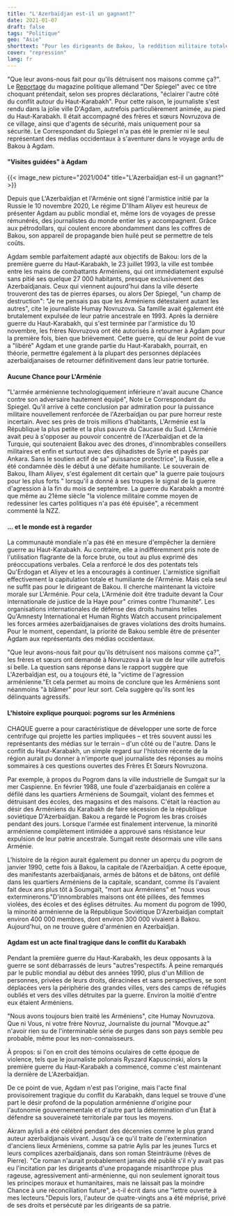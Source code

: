 ```yaml
---
title: "L'Azerbaïdjan est-il un gagnant?"
date: 2021-01-07
draft: false
tags: "Politique"
geo: "Asie"
shorttext: "Pour les dirigeants de Bakou, la reddition militaire totale de l'Arménie au Haut-Karabakh ne suffit pas. Il veut une victoire morale."
cover: "repression"
lang: fr
---
```


"Que leur avons-nous fait pour qu'ils détruisent nos maisons comme ça?". Le [Reportage](https://www.spiegel.de/politik/ausland/bergkarabach-was-haben-wir-ihnen-getan-dass-sie-unsere-haeuser-so-zerstoert-haben-a-00000000-0002-0001-0000-000174629159 "Was haben wir ihnen getan, dass sie unsere Häuser so zerstört haben?") du magazine politique allemand "Der Spiegel" avec ce titre choquant prétendait, selon ses propres déclarations, "éclairer l'autre côté du conflit autour du Haut-Karabakh". Pour cette raison, le journaliste s'est rendu dans la jolie ville D'Agdam, autrefois particulièrement animée, au pied du Haut-Karabakh. Il était accompagné des frères et sœurs Novruzova de ce village, ainsi que d'agents de sécurité, mais uniquement pour sa sécurité. Le Correspondant du Spiegel n'a pas été le premier ni le seul représentant des médias occidentaux à s'aventurer dans le voyage ardu de Bakou à Agdam.

#### "Visites guidées" à Agdam

{{< image_new picture="2021/004" title="L'Azerbaïdjan est-il un gagnant?" >}}

Depuis que L'Azerbaïdjan et l'Arménie ont signé l'armistice initié par la Russie le 10 novembre 2020, Le régime D'Ilham Aliyev est heureux de présenter Agdam au public mondial et, même lors de voyages de presse rémunérés, des journalistes du monde entier les y accompagnent. Grâce aux pétrodollars, qui coulent encore abondamment dans les coffres de Bakou, son appareil de propagande bien huilé peut se permettre de tels coûts.

Agdam semble parfaitement adapté aux objectifs de Bakou: lors de la première guerre du Haut-Karabakh, le 23 juillet 1993, la ville est tombée entre les mains de combattants Arméniens, qui ont immédiatement expulsé sans pitié ses quelque 27 000 habitants, presque exclusivement des Azerbaïdjanais.  Ceux qui viennent aujourd'hui dans la ville déserte trouveront des tas de pierres éparses, ou alors Der Spiegel, "un champ de destruction": "Je ne pensais pas que les Arméniens détestaient autant les autres", cite le journaliste Humay Novruzova. Sa famille avait également été brutalement expulsée de leur patrie ancestrale en 1993. Après la dernière guerre du Haut-Karabakh, qui s'est terminée par l'armistice du 10 novembre, les frères Novruzova ont été autorisés à retourner à Agdam pour la première fois, bien que brièvement.  Cette guerre, qui de leur point de vue a "libéré" Agdam et une grande partie du Haut-Karabakh, pourrait, en théorie, permettre également à la plupart des personnes déplacées azerbaïdjanaises de retourner définitivement dans leur patrie torturée.

#### Aucune Chance pour L'Arménie

"L'armée arménienne technologiquement inférieure n'avait aucune Chance contre son adversaire hautement équipé", Note Le Correspondant du Spiegel. Qu'il arrive à cette conclusion par admiration pour la puissance militaire nouvellement renforcée de l'Azerbaïdjan ou par pure horreur reste incertain. Avec ses près de trois millions d'habitants, L'Arménie est la République la plus petite et la plus pauvre du Caucase du Sud. L'Arménie avait peu à s'opposer au pouvoir concentré de l'Azerbaïdjan et de la Turquie, qui soutenaient Bakou avec des drones, d'innombrables conseillers militaires et enfin et surtout avec des djihadistes de Syrie et payés par Ankara. Sans le soutien actif de sa" puissance protectrice", la Russie, elle a été condamnée dès le début à une défaite humiliante. Le souverain de Bakou, Ilham Aliyev, s'est également dit certain que" la guerre paie toujours pour les plus forts " lorsqu'il a donné à ses troupes le signal de la guerre d'agression à la fin du mois de septembre. La guerre du Karabakh a montré que même au 21ème siècle "la violence militaire comme moyen de redessiner les cartes politiques n'a pas été épuisée", a récemment commenté la NZZ.

#### ... et le monde est à regarder

La communauté mondiale n'a pas été en mesure d'empêcher la dernière guerre au Haut-Karabakh. Au contraire, elle a indifféremment pris note de l'utilisation flagrante de la force brute, ou tout au plus exprimé des préoccupations verbales. Cela a renforcé le dos des potentats tels Qu'Erdogan et Aliyev et les a encouragés à continuer. L'armistice signifiait effectivement la capitulation totale et humiliante de l'Arménie. Mais cela seul ne suffit pas pour le dirigeant de Bakou. Il cherche maintenant la victoire morale sur L'Arménie. Pour cela, L'Arménie doit être traduite devant la Cour internationale de justice de la Haye pour" crimes contre l'humanité". Les organisations internationales de défense des droits humains telles Qu'Amnesty International et Human Rights Watch accusent principalement les forces armées azerbaïdjanaises de graves violations des droits humains. Pour le moment, cependant, la priorité de Bakou semble être de présenter Agdam aux représentants des médias occidentaux.

"Que leur avons-nous fait pour qu'ils détruisent nos maisons comme ça?", les frères et sœurs ont demandé à Novruzova à la vue de leur ville autrefois si belle. La question sans réponse dans le rapport suggère que L'Azerbaïdjan est, ou a toujours été, la "victime de l'agression arménienne."Et cela permet au moins de conclure que les Arméniens sont néanmoins "à blâmer" pour leur sort. Cela suggère qu'ils sont les délinquants agressifs.

#### L'histoire explique pourquoi: pogroms sur les Arméniens

CHAQUE guerre a pour caractéristique de développer une sorte de force centrifuge qui projette les parties impliquées – et très souvent aussi les représentants des médias sur le terrain – d'un côté ou de l'autre. Dans le conflit du Haut-Karabakh, un simple regard sur l'histoire récente de la région aurait pu donner à n'importe quel journaliste des réponses au moins sommaires à ces questions ouvertes des Frères Et Sœurs Novruzona.

Par exemple, à propos du Pogrom dans la ville industrielle de Sumgait sur la mer Caspienne. En février 1988, une foule d'azerbaïdjanais en colère a défilé dans les quartiers Arméniens de Soumgaït, violant des femmes et détruisant des écoles, des magasins et des maisons. C'était la réaction au désir des Arméniens du Karabakh de faire sécession de la république soviétique D'Azerbaïdjan. Bakou a regardé le Pogrom les bras croisés pendant des jours. Lorsque l'armée est finalement intervenue, la minorité arménienne complètement intimidée a approuvé sans résistance leur expulsion de leur patrie ancestrale. Sumgait reste désormais une ville sans Arménie.

L'histoire de la région aurait également pu donner un aperçu du pogrom de janvier 1990, cette fois à Bakou, la capitale de l'Azerbaïdjan. A cette époque, des manifestants azerbaïdjanais, armés de bâtons et de bâtons, ont défilé dans les quartiers Arméniens de la capitale, scandant, comme ils l'avaient fait deux ans plus tôt à Soumgaït, "mort aux Arméniens" et "nous vous exterminerons."D'innombrables maisons ont été pillées, des femmes violées, des écoles et des églises détruites. Au moment du pogrom de 1990, la minorité arménienne de la République Soviétique D'Azerbaïdjan comptait environ 400 000 membres, dont environ 300 000 vivaient à Bakou. Aujourd'hui, on ne trouve guère d'arménien en Azerbaïdjan.

#### Agdam est un acte final tragique dans le conflit du Karabakh

Pendant la première guerre du Haut-Karabakh, les deux opposants à la guerre se sont débarrassés de leurs "autres"respectifs. À peine remarqués par le public mondial au début des années 1990, plus d'un Million de personnes, privées de leurs droits, déracinées et sans perspectives, se sont déplacées vers la périphérie des grandes villes, vers des camps de réfugiés oubliés et vers des villes détruites par la guerre. Environ la moitié d'entre eux étaient Arméniens.

"Nous avons toujours bien traité les Arméniens", cite Humay Novruzova. Que ni Vous, ni votre frère Novruz, Journaliste du journal "Movque.az" n'avoir rien su de l'interminable série de purges dans son pays semble peu probable, même pour les non-connaisseurs.

À propos: si l'on en croit des témoins oculaires de cette époque de violence, tels que le journaliste polonais Ryszard Kapuscinski, alors la première guerre du Haut-Karabakh a commencé, comme c'est maintenant la dernière de L'Azerbaïdjan.

De ce point de vue, Agdam n'est pas l'origine, mais l'acte final provisoirement tragique du conflit du Karabakh, dans lequel se trouve d'une part le désir profond de la population arménienne d'origine pour l'autonomie gouvernementale et d'autre part la détermination d'un État à défendre sa souveraineté territoriale par tous les moyens.

Akram aylisli a été célébré pendant des décennies comme le plus grand auteur azerbaïdjanais vivant. Jusqu'à ce qu'il traite de l'extermination d'anciens lieux Arméniens, comme sa patrie Aylis par les jeunes Turcs et leurs complices azerbaïdjanais, dans son roman Steinträume (rêves de Pierre).  "Ce roman n'aurait probablement jamais été publié s'il n'y avait pas eu l'incitation par les dirigeants d'une propagande misanthrope plus rageuse, agressivement anti-arménienne, qui non seulement ignorait tous les principes moraux et humanitaires, mais ne laissait pas la moindre Chance à une réconciliation future", a-t-il écrit dans une "lettre ouverte à mes lecteurs."Depuis lors, l'auteur de quatre-vingts ans a été méprisé, privé de ses droits et persécuté par les dirigeants de sa patrie.
